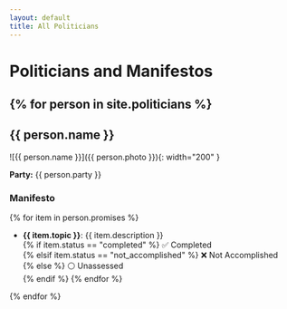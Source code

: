 ```yaml
---
layout: default
title: All Politicians
---
```


# Politicians and Manifestos

{% for person in site.politicians %}
---

## {{ person.name }}

![{{ person.name }}]({{ person.photo }}){: width="200" }

**Party:** {{ person.party }}

### Manifesto

{% for item in person.promises %}
- **{{ item.topic }}**: {{ item.description }}  
  {% if item.status == "completed" %} ✅ Completed  
  {% elsif item.status == "not_accomplished" %} ❌ Not Accomplished  
  {% else %} ⚪ Unassessed  
  {% endif %}
{% endfor %}

{% endfor %}
